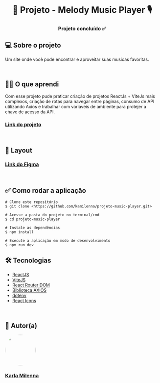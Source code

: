<h1 align="center"> 🎼 Projeto - Melody Music Player 🎙️</h1>

<h3 align="center"> 
	Projeto concluído ✅
</h3>

<h2>💻 Sobre o projeto</h2>
<p>Um site onde você pode encontrar e aproveitar suas musicas favoritas.</p> 

<br>

<h2>👩‍🎓 O que aprendi</h2>
Com esse projeto pude praticar criação de projetos ReactJs + ViteJs mais complexos, criação de rotas para navegar entre páginas, consumo de API utilizando Axios e trabalhar com variáveis de ambiente para protejer a chave de acesso da API.

<h3><strong><a href="https://melodyplay.netlify.app/">Link do projeto</a></strong></h3>

<br>

<h2>🎨 Layout</h2>
<h3><strong><a href="https://www.figma.com/file/RMGYpqm3AWQ2peOmNqhNo4/Music-player?node-id=0%3A1&t=wyr8QaAcmPda66q3-1">Link do Figma</a></strong></h3>

<br>

<h2>✅ Como rodar a aplicação</h2>

```
# Clone este repositório
$ git clone <https://github.com/kamilenna/projeto-music-player.git>

# Acesse a pasta do projeto no terminal/cmd
$ cd projeto-music-player

# Instale as dependências
$ npm install

# Execute a aplicação em modo de desenvolvimento
$ npm run dev
```


<h2>🛠 Tecnologias</h2>
<ul>
    <li><a href="https://pt-br.reactjs.org/">ReactJS</a></li>
    <li><a href="https://vitejs.dev/">ViteJS</a></li>
    <li><a href="https://reactrouter.com/en/main/start/tutorial">React Router DOM</a></li>
    <li><a href="https://www.npmjs.com/package/axios">Biblioteca AXIOS</a></li>
    <li><a href="https://www.npmjs.com/package/dotenv">dotenv</a></li>
    <li><a href="https://react-icons.github.io/react-icons">React Icons</a></li>
</ul>

<br>

<h2>🦸 Autor(a)</h2>
<a href="https://karlamilenna.netlify.app/">
 <img style="border-radius: 50%;" src="https://avatars.githubusercontent.com/u/62101215?v=4" width="100px;" alt=""/>
 <br />
 <h3><b>Karla Milenna</b></h3></a>